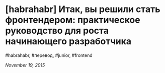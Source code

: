 # [habrahabr] Итак, вы решили стать фронтендером: практическое руководство для роста начинающего разработчика

#habrahabr, #перевод, #junior, #frontend

_November 19, 2015_

<script type="text/javascript">
	(function () {
		window.location.href = 'http://habrahabr.ru/post/271135/';
	})(window);
</script>